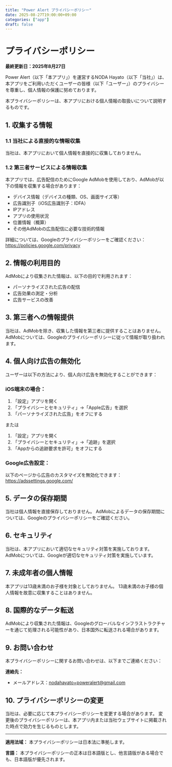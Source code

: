 ```yaml
---
title: "Power Alert プライバシーポリシー"
date: 2025-08-27T19:00:00+09:00
categories: ["app"]
draft: false
---
```


# プライバシーポリシー

**最終更新日：2025年8月27日**

Power Alert（以下「本アプリ」）を運営するNODA Hayato（以下「当社」）は、本アプリをご利用いただくユーザーの皆様（以下「ユーザー」）のプライバシーを尊重し、個人情報の保護に努めております。

本プライバシーポリシーは、本アプリにおける個人情報の取扱いについて説明するものです。

## 1. 収集する情報

### 1.1 当社による直接的な情報収集
当社は、本アプリにおいて個人情報を直接的に収集しておりません。

### 1.2 第三者サービスによる情報収集
本アプリでは、広告配信のためにGoogle AdMobを使用しており、AdMobが以下の情報を収集する場合があります：

- デバイス情報（デバイスの種類、OS、画面サイズ等）
- 広告識別子（iOS広告識別子：IDFA）
- IPアドレス
- アプリの使用状況
- 位置情報（概算）
- その他AdMobの広告配信に必要な技術的情報

詳細については、Googleのプライバシーポリシーをご確認ください：
https://policies.google.com/privacy

## 2. 情報の利用目的

AdMobにより収集された情報は、以下の目的で利用されます：
- パーソナライズされた広告の配信
- 広告効果の測定・分析
- 広告サービスの改善

## 3. 第三者への情報提供

当社は、AdMobを除き、収集した情報を第三者に提供することはありません。
AdMobについては、Googleのプライバシーポリシーに従って情報が取り扱われます。

## 4. 個人向け広告の無効化

ユーザーは以下の方法により、個人向け広告を無効化することができます：

### iOS端末の場合：
1. 「設定」アプリを開く
2. 「プライバシーとセキュリティ」→「Apple広告」を選択
3. 「パーソナライズされた広告」をオフにする

または

1. 「設定」アプリを開く
2. 「プライバシーとセキュリティ」→「追跡」を選択
3. 「Appからの追跡要求を許可」をオフにする

### Google広告設定：
以下のページから広告のカスタマイズを無効化できます：
https://adssettings.google.com/

## 5. データの保存期間

当社は個人情報を直接保存しておりません。
AdMobによるデータの保存期間については、Googleのプライバシーポリシーをご確認ください。

## 6. セキュリティ

当社は、本アプリにおいて適切なセキュリティ対策を実施しております。
AdMobについては、Googleが適切なセキュリティ対策を実施しています。

## 7. 未成年者の個人情報

本アプリは13歳未満のお子様を対象としておりません。
13歳未満のお子様の個人情報を故意に収集することはありません。

## 8. 国際的なデータ転送

AdMobにより収集された情報は、Googleのグローバルなインフラストラクチャーを通じて処理される可能性があり、日本国外に転送される場合があります。

## 9. お問い合わせ

本プライバシーポリシーに関するお問い合わせは、以下までご連絡ください：

**連絡先：**
- メールアドレス：nodahayato+poweralert@gmail.com

## 10. プライバシーポリシーの変更

当社は、必要に応じて本プライバシーポリシーを変更する場合があります。
変更後のプライバシーポリシーは、本アプリ内または当社ウェブサイトに掲載された時点で効力を生じるものとします。

---

**適用法域：**
本プライバシーポリシーは日本法に準拠します。

**言語：**
本プライバシーポリシーの正本は日本語版とし、他言語版がある場合でも、日本語版が優先されます。
